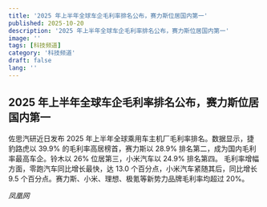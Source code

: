 ```yaml
---
title: '2025 年上半年全球车企毛利率排名公布，赛力斯位居国内第一'
published: 2025-10-20
description: '2025 年上半年全球车企毛利率排名公布，赛力斯位居国内第一'
image: ''
tags: [科技频道]
category: '科技频道'
draft: false
lang: ''
---
```


## 2025 年上半年全球车企毛利率排名公布，赛力斯位居国内第一

佐思汽研近日发布 2025 年上半年全球乘用车主机厂毛利率排名。数据显示，捷豹路虎以 39.9% 的毛利率高居榜首，赛力斯以 28.9% 排名第二，成为国内毛利率最高车企。铃木以 26% 位居第三，小米汽车以 24.9% 排名第四。
毛利率增幅方面，零跑汽车同比增长最快，达 13.0 个百分点，小米汽车紧随其后，同比增长 9.5 个百分点。赛力斯、小米、理想、极氪等新势力品牌毛利率均超过 20%。

*凤凰网*
